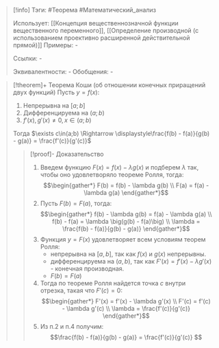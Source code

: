 > [!info]
> Тэги: #Теорема #Математический_анализ   
> 
> Использует: [[Концепция вещественнозначной функции вещественного переменного]], [[Определение производной (с использованием проективно расширенной действительной прямой)]]
> Примеры: *-*
> 
> Ссылки: *-*
> 
> Эквивалентности: *-*
> Обобщения: *-*

> [!theorem]+ Теорема Коши (об отношении конечных приращений двух функций)
> Пусть $y = f(x)$:
> 1. Непрерывна на $[a; b]$
> 2. Дифференцируема на $(a;b)$
> 3. $f'(x), g'(x)\neq 0, x \in (a;b)$
> 
> Тогда $\exists c\in(a;b) \Rightarrow \displaystyle\frac{f(b) - f(a)}{g(b) - g(a)} = \frac{f'(c)}{g'(c)}$
> > [!proof]- Доказательство
> > 1. Введем функцию $F(x) = f(x) - \lambda g(x)$ и подберем $\lambda$ так, чтобы оно удовлетворяло теореме Ролля, тогда: $$\begin{gather*} F(b) = f(b) - \lambda g(b) \\ F(a) = f(a) - \lambda g(a) \end{gather*}$$
> > 2. Пусть $F(b) = F(a)$, тогда: $$\begin{gather*} f(b) - \lambda g(b) = f(a) - \lambda g(a) \\ f(b) - f(a) = \lambda \big(g(b) - f(a)\big) \\ \lambda = \frac{f(b) - f(a)}{g(b) - g(a)} \end{gather*}$$
> > 3. Функция $y = F(x)$ удовлетворяет всем условиям теорем Ролля: 
> > 	* непрерывна на $[a,b]$, так как $f(x)$ и $g(x)$ непрерывны. 
> > 	* дифференцируема на $(a,b)$, так как $F'(x) = f'(x) - \lambda g'(x)$ - конечная производная. 
> > 	* $F(b) = F(a)$
> > 4. Тогда по теореме Ролля найдется точка $c$ внутри отрезка, такая что $F'(c) = 0$: $$\begin{gather*} F'(x) = f'(x) - \lambda g'(x) \\ F'(c) = f'(c) - \lambda g'(c) \\ \lambda = \frac{f'(c)}{g'(c)} \end{gather*}$$
> > 5. Из п.2 и п.4 получим: $$\frac{f(b) - f(a)}{g(b) - g(a)} = \frac{f'(c)}{g'(c)} $$ 
